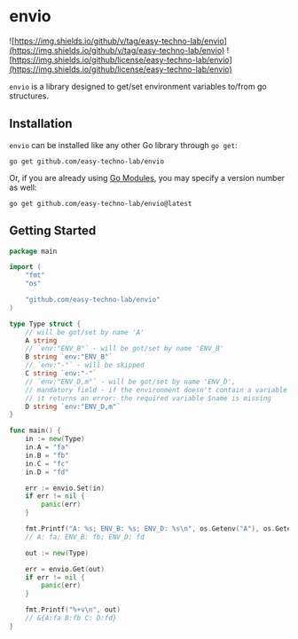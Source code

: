 # envio

![https://img.shields.io/github/v/tag/easy-techno-lab/envio](https://img.shields.io/github/v/tag/easy-techno-lab/envio)
![https://img.shields.io/github/license/easy-techno-lab/envio](https://img.shields.io/github/license/easy-techno-lab/envio)

`envio` is a library designed to get/set environment variables to/from go structures.

## Installation

`envio` can be installed like any other Go library through `go get`:

```console
go get github.com/easy-techno-lab/envio
```

Or, if you are already using
[Go Modules](https://github.com/golang/go/wiki/Modules), you may specify a version number as well:

```console
go get github.com/easy-techno-lab/envio@latest
```

## Getting Started

```go
package main

import (
	"fmt"
	"os"

	"github.com/easy-techno-lab/envio"
)

type Type struct {
	// will be got/set by name 'A'
	A string
	// `env:"ENV_B"` - will be got/set by name 'ENV_B'
	B string `env:"ENV_B"`
	// `env:"-"` - will be skipped
	C string `env:"-"`
	// `env:"ENV_D,m"` - will be got/set by name 'ENV_D',
	// mandatory field - if the environment doesn't contain a variable with the specified name,
	// it returns an error: the required variable $name is missing
	D string `env:"ENV_D,m"`
}

func main() {
	in := new(Type)
	in.A = "fa"
	in.B = "fb"
	in.C = "fc"
	in.D = "fd"

	err := envio.Set(in)
	if err != nil {
		panic(err)
	}

	fmt.Printf("A: %s; ENV_B: %s; ENV_D: %s\n", os.Getenv("A"), os.Getenv("ENV_B"), os.Getenv("ENV_D"))
	// A: fa; ENV_B: fb; ENV_D: fd

	out := new(Type)

	err = envio.Get(out)
	if err != nil {
		panic(err)
	}

	fmt.Printf("%+v\n", out)
	// &{A:fa B:fb C: D:fd}
}

```
